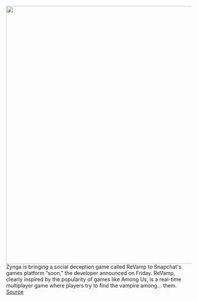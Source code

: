 <img src='https://cdn.vox-cdn.com/thumbor/b7QsVAzm0qs0gcn_SYLev1glQJk=/0x0:1920x1080/1200x800/filters:focal(807x387:1113x693)/cdn.vox-cdn.com/uploads/chorus_image/image/69873025/revamp_1920x1080.0.jpg' width='700px' /><br/>
Zynga is bringing a social deception game called ReVamp to Snapchat's games platform “soon,” the developer announced on Friday. ReVamp, clearly inspired by the popularity of games like Among Us, is a real-time multiplayer game where players try to find the vampire among... them.
<a href='https://www.theverge.com/2021/9/17/22679557/snapchat-games-revamp-zynga-among-us-clone'> Source <a/>